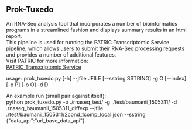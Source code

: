 <h2>Prok-Tuxedo</h2>
<p> 
An RNA-Seq analysis tool that incorporates a number of bioinformatics programs in a streamlined fashion and displays summary results in an html report. <br/>
This pipeline is used for running the PATRIC Transcriptomic Service pipeline, which allows users to submit their RNA-Seq processing requests and provides a number of additional features.<br/>
Visit PATRIC for more information: <br/>
<a href="https://patricbrc.org/app/Rnaseq" >PATRIC Transcriptomic Service </a> 
</p>



usage: prok_tuxedo.py [-h] --jfile JFILE [--sstring SSTRING] -g G [--index]
                      [-p P] [-o O] -d D

An example run (small pair against itself): <br/>
python prok_tuxedo.py -o ./rnaseq_test/ -g ./test/baumanii_1505311/ -d .rnaseq_baumanii_1505311_diffexp --jfile ./test/baumanii_1505311/2cond_1comp_local.json --sstring {"data_api":"url_base_data_api"}
